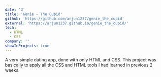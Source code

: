 ```yaml
---
date: '3'
title: 'Genie - The Cupid'
github: 'https://github.com/arjun1237/genie_the_cupid'
external: 'https://arjun1237.github.io/genie_the_cupid/'
tech:
  - HTML
  - CSS
company: ''
showInProjects: true
---
```


A very simple dating app, done with only HTML and CSS. This project was basically to apply all the CSS and HTML tools I had learned in previous 2 weeks.
